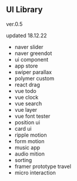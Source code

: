## UI Library

ver.0.5

updated 18.12.22 

- naver slider
- naver greendot
- ui component
- app store
- swiper parallax
- polymer custom
- react drag
- vue todo
- vue clock
- vue search
- vue layer
- vue font tester
- position ui
- card ui
- ripple motion
- form motion
- music app
- audio mition
- sorting
- framer prototype travel
- micro interaction
